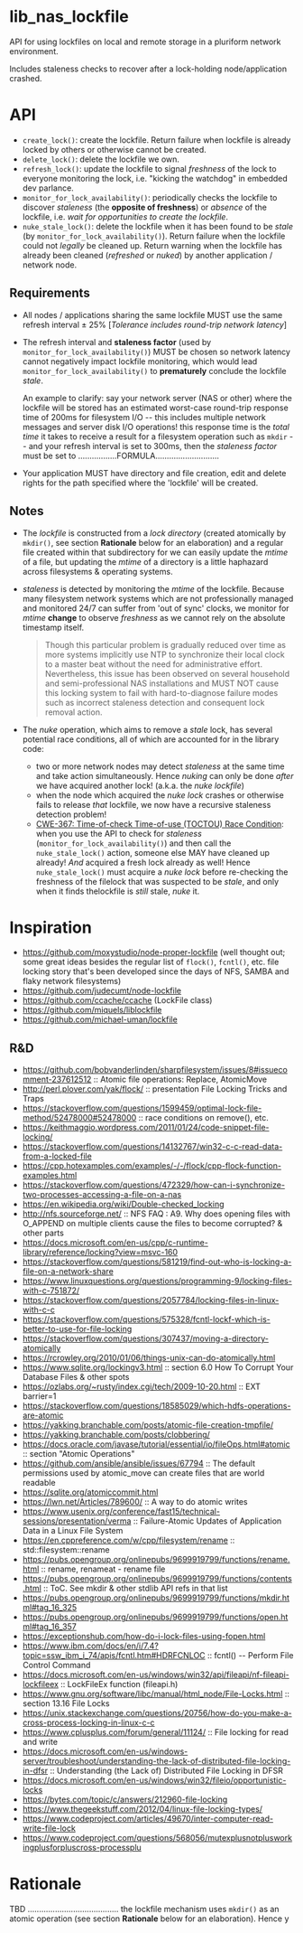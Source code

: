 # lib_nas_lockfile

API for using lockfiles on local and remote storage in a pluriform network environment. 

Includes staleness checks to recover after a lock-holding node/application crashed.


# API

- `create_lock()`: create the lockfile. Return failure when lockfile is already locked by others or otherwise cannot be created.
- `delete_lock()`: delete the lockfile we own.
- `refresh_lock()`: update the lockfile to signal *freshness* of the lock to everyone monitoring the lock, i.e. "kicking the watchdog" in embedded dev parlance.
- `monitor_for_lock_availability()`: periodically checks the lockfile to discover *staleness* (the **opposite of freshness**) or *absence* of the lockfile, i.e. *wait for opportunities to create the lockfile*. 
- `nuke_stale_lock()`: delete the lockfile when it has been found to be *stale* (by `monitor_for_lock_availability()`). Return failure when the lockfile could not *legally* be cleaned up. Return warning when the lockfile has already been cleaned (*refreshed* or *nuked*) by another application / network node.

## Requirements

- All nodes / applications sharing the same lockfile MUST use the same refresh interval ± 25% \[*Tolerance includes round-trip network latency*]

- The refresh interval and **staleness factor** (used by `monitor_for_lock_availability()`) MUST be chosen so network latency cannot negatively impact lockfile monitoring, which would lead `monitor_for_lock_availability()` to **prematurely** conclude the lockfile *stale*.

  An example to clarify: say your network server (NAS or other) where the lockfile will be stored has an estimated worst-case round-trip response time of 200ms for filesystem I/O -- this includes multiple network messages and server disk I/O operations! this response time is the *total time* it takes to receive a result for a filesystem operation such as `mkdir` -- and your refresh interval is set to 300ms, then the *staleness factor* must be set to .................FORMULA............................

- Your application MUST have directory and file creation, edit and delete rights for the path specified where the 'lockfile' will be created.



## Notes

- The *lockfile* is constructed from a *lock directory* (created atomically by `mkdir()`, see section **Rationale** below for an elaboration) and a regular file created within that subdirectory for we can easily update the *mtime* of a file, but updating the *mtime* of a directory is a little haphazard across filesystems & operating systems.

- *staleness* is detected by monitoring the *mtime* of the lockfile. Because many filesystem network systems which are not professionally managed and monitored 24/7 can suffer from 'out of sync' clocks, we monitor for *mtime* **change** to observe *freshness* as we cannot rely on the absolute timestamp itself. 

  > Though this particular problem is gradually reduced over time as more systems implicitly use NTP to synchronize their local clock to a master beat without the need for administrative effort. Nevertheless, this issue has been observed on several household and semi-professional NAS installations and MUST NOT cause this locking system to fail with hard-to-diagnose failure modes such as incorrect staleness detection and consequent lock removal action.
  
- The *nuke* operation, which aims to remove a *stale* lock, has several potential race conditions, all of which are accounted for in the library code:   
  - two or more network nodes may detect *staleness* at the same time and take action simultaneously. Hence *nuking* can only be done *after* we have acquired another lock! (a.k.a. the *nuke lockfile*)
  - when the node which acquired the *nuke lock* crashes or otherwise fails to release *that* lockfile, we now have a recursive staleness detection problem!
  - [CWE-367: Time-of-check Time-of-use (TOCTOU) Race Condition](https://cwe.mitre.org/data/definitions/367.html): when you use the API to check for *staleness* (`monitor_for_lock_availability()`) and then call the `nuke_stale_lock()` action, someone else MAY have cleaned up already! *And* acquired a fresh lock already as well! Hence `nuke_stale_lock()` must acquire a *nuke lock* before re-checking the freshness of the filelock that was suspected to be *stale*, and only when it finds thelockfile is *still* stale, *nuke* it.



# Inspiration

- https://github.com/moxystudio/node-proper-lockfile (well thought out; some great ideas besides the regular list of `flock()`, `fcntl()`, etc. file locking story that's been developed since the days of NFS, SAMBA and flaky network filesystems)
- https://github.com/judecumt/node-lockfile
- https://github.com/ccache/ccache (LockFile class)
- https://github.com/miquels/liblockfile
- https://github.com/michael-uman/lockfile


## R&D

- https://github.com/bobvanderlinden/sharpfilesystem/issues/8#issuecomment-237612512 :: Atomic file operations: Replace, AtomicMove
- http://perl.plover.com/yak/flock/ :: presentation File Locking Tricks and Traps
- https://stackoverflow.com/questions/1599459/optimal-lock-file-method/52478000#52478000 :: race conditions on remove(), etc.
- https://keithmaggio.wordpress.com/2011/01/24/code-snippet-file-locking/
- https://stackoverflow.com/questions/14132767/win32-c-c-read-data-from-a-locked-file
- https://cpp.hotexamples.com/examples/-/-/flock/cpp-flock-function-examples.html
- https://stackoverflow.com/questions/472329/how-can-i-synchronize-two-processes-accessing-a-file-on-a-nas
- https://en.wikipedia.org/wiki/Double-checked_locking
- http://nfs.sourceforge.net/ :: NFS FAQ : A9. Why does opening files with O_APPEND on multiple clients cause the files to become corrupted? & other parts
- https://docs.microsoft.com/en-us/cpp/c-runtime-library/reference/locking?view=msvc-160
- https://stackoverflow.com/questions/581219/find-out-who-is-locking-a-file-on-a-network-share
- https://www.linuxquestions.org/questions/programming-9/locking-files-with-c-751872/
- https://stackoverflow.com/questions/2057784/locking-files-in-linux-with-c-c
- https://stackoverflow.com/questions/575328/fcntl-lockf-which-is-better-to-use-for-file-locking
- https://stackoverflow.com/questions/307437/moving-a-directory-atomically
- https://rcrowley.org/2010/01/06/things-unix-can-do-atomically.html
- https://www.sqlite.org/lockingv3.html :: section 6.0 How To Corrupt Your Database Files & other spots
- https://ozlabs.org/~rusty/index.cgi/tech/2009-10-20.html :: EXT barrier=1
- https://stackoverflow.com/questions/18585029/which-hdfs-operations-are-atomic
- https://yakking.branchable.com/posts/atomic-file-creation-tmpfile/
- https://yakking.branchable.com/posts/clobbering/
- https://docs.oracle.com/javase/tutorial/essential/io/fileOps.html#atomic :: section "Atomic Operations"
- https://github.com/ansible/ansible/issues/67794 :: The default permissions used by atomic_move can create files that are world readable
- https://sqlite.org/atomiccommit.html
- https://lwn.net/Articles/789600/ :: A way to do atomic writes
- https://www.usenix.org/conference/fast15/technical-sessions/presentation/verma :: Failure-Atomic Updates of Application Data in a Linux File System
- https://en.cppreference.com/w/cpp/filesystem/rename :: std::filesystem::rename
- https://pubs.opengroup.org/onlinepubs/9699919799/functions/rename.html :: rename, renameat - rename file
- https://pubs.opengroup.org/onlinepubs/9699919799/functions/contents.html :: ToC. See mkdir & other stdlib API refs in that list
- https://pubs.opengroup.org/onlinepubs/9699919799/functions/mkdir.html#tag_16_325
- https://pubs.opengroup.org/onlinepubs/9699919799/functions/open.html#tag_16_357
- https://exceptionshub.com/how-do-i-lock-files-using-fopen.html
- https://www.ibm.com/docs/en/i/7.4?topic=ssw_ibm_i_74/apis/fcntl.htm#HDRFCNLOC :: fcntl() -- Perform File Control Command
- https://docs.microsoft.com/en-us/windows/win32/api/fileapi/nf-fileapi-lockfileex :: LockFileEx function (fileapi.h)
- https://www.gnu.org/software/libc/manual/html_node/File-Locks.html :: section 13.16 File Locks
- https://unix.stackexchange.com/questions/20756/how-do-you-make-a-cross-process-locking-in-linux-c-c
- https://www.cplusplus.com/forum/general/11124/ :: File locking for read and write
- https://docs.microsoft.com/en-us/windows-server/troubleshoot/understanding-the-lack-of-distributed-file-locking-in-dfsr :: Understanding (the Lack of) Distributed File Locking in DFSR
- https://docs.microsoft.com/en-us/windows/win32/fileio/opportunistic-locks
- https://bytes.com/topic/c/answers/212960-file-locking
- https://www.thegeekstuff.com/2012/04/linux-file-locking-types/
- https://www.codeproject.com/articles/49670/inter-computer-read-write-file-lock
- https://www.codeproject.com/questions/568056/mutexplusnotplusworkingplusforpluscross-processplu






# Rationale

TBD
........................................
the lockfile mechanism uses `mkdir()` as an atomic operation (see section **Rationale** below for an elaboration). Hence y

